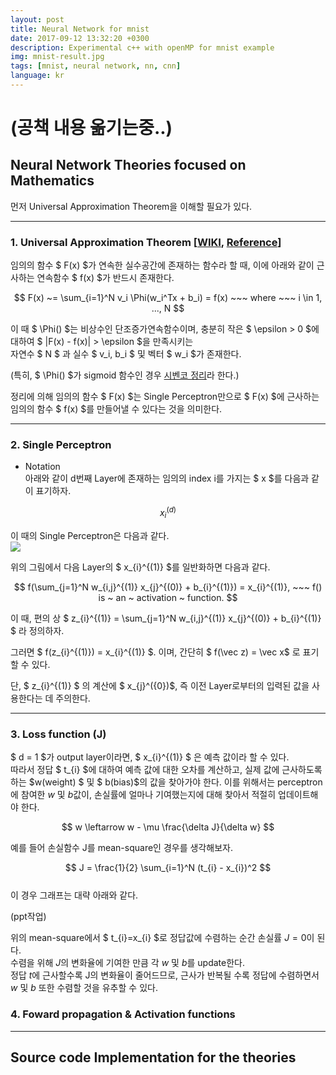 ```yaml
---
layout: post
title: Neural Network for mnist
date: 2017-09-12 13:32:20 +0300
description: Experimental c++ with openMP for mnist example
img: mnist-result.jpg
tags: [mnist, neural network, nn, cnn]
language: kr
---
```

# (공책 내용 옮기는중..)

## Neural Network Theories focused on Mathematics

먼저 Universal Approximation Theorem을 이해할 필요가 있다.

----------------------------------------------------------------------------------------------------------------------------------

### 1. Universal Approximation Theorem [[WIKI](https://en.wikipedia.org/wiki/Universal_approximation_theorem), [Reference](http://mcneela.github.io/machine_learning/2017/03/21/Universal-Approximation-Theorem.html)]

임의의 함수 $ F(x) $가 연속한 실수공간에 존재하는 함수라 할 때, 이에 아래와 같이 근사하는 연속함수 $ f(x) $가 반드시 존재한다.  
  
$$ F(x) ~= \sum_{i=1}^N v_i \Phi(w_i^Tx + b_i) = f(x) ~~~ where ~~~ i \in 1, ..., N $$
  
이 때 $ \Phi() $는 비상수인 단조증가연속함수이며, 충분히 작은 $ \epsilon > 0 $에 대하여 $ |F(x) -  f(x)| > \epsilon $을 만족시키는  
자연수 $ N $ 과 실수 $ v_i, b_i $ 및 벡터 $ w_i $가 존재한다.  


(특히, $ \Phi() $가 sigmoid 함수인 경우 [시벤코 정리](https://ko.wikipedia.org/wiki/%EC%8B%9C%EB%B2%A4%EC%BD%94_%EC%A0%95%EB%A6%AC)라 한다.)

정리에 의해 임의의 함수 $ F(x) $는 Single Perceptron만으로 $ F(x) $에 근사하는 임의의 함수 $ f(x) $를 만들어낼 수 있다는 것을 의미한다.  

----------------------------------------------------------------------------------------------------------------------------------

### 2. Single Perceptron  
  * Notation  
  아래와 같이 d번째 Layer에 존재하는 임의의 index i를 가지는 $ x $를 다음과 같이 표기하자.  
  
  $$ x_{i}^{(d)} $$  
  
  이 때의 Single Perceptron은 다음과 같다.  
  <img src="http://artrointel.github.io/assets/projects/neural-network/perceptron.JPG" />  
  
  위의 그림에서 다음 Layer의 $ x_{i}^{(1)} $를 일반화하면 다음과 같다.  
    
  $$ f(\sum_{j=1}^N w_{i,j}^{(1)} x_{j}^{(0)} + b_{i}^{(1)}) = x_{i}^{(1)}, ~~~ f() is ~ an ~ activation ~ function. $$
    
  이 때, 편의 상 $ z_{i}^{(1)} = \sum_{j=1}^N w_{i,j}^{(1)} x_{j}^{(0)} + b_{i}^{(1)} $ 라 정의하자.  
  
  그러면 $ f(z_{i}^{(1)}) = x_{i}^{(1)} $. 이며, 간단히 $ f(\vec z) = \vec x$ 로 표기할 수 있다.
    
  단, $ z_{i}^{(1)} $ 의 계산에 $ x_{j}^({0})$, 즉 이전 Layer로부터의 입력된 값을 사용한다는 데 주의한다.  
  
----------------------------------------------------------------------------------------------------------------------------------
  
### 3. Loss function (J)  
  
  $ d = 1 $가 output layer이라면, $ x_{i}^{(1)} $ 은 예측 값이라 할 수 있다.  
  따라서 정답 $ t_{i} $에 대하여 예측 값에 대한 오차를 계산하고, 실제 값에 근사하도록 하는 $w(weight) $ 및 $ b(bias)$의 값을 찾아가야 한다.
  이를 위해서는 perceptron에 참여한 $w$ 및 $b$값이, 손실률에 얼마나 기여했는지에 대해 찾아서 적절히 업데이트해야 한다.
  
$$ w \leftarrow w - \mu \frac{\delta J}{\delta w} $$  
  
  예를 들어 손실함수 J를 mean-square인 경우를 생각해보자.  
  
$$ J = \frac{1}{2} \sum_{i=1}^N (t_{i} - x_{i})^2 $$  
  이 경우 그래프는 대략 아래와 같다.  
  
  (ppt작업)  
  
  위의 mean-square에서 $ t_{i}=x_{i} $로 정답값에 수렴하는 순간 손실률 $J = 0$이 된다.  
  수렴을 위해 $J$의 변화율에 기여한 만큼 각 $w$ 및 $b$를 update한다.  
  정답 $t$에 근사할수록 J의 변화율이 줄어드므로, 근사가 반복될 수록 정답에 수렴하면서 $w$ 및 $b$ 또한 수렴할 것을 유추할 수 있다.  

### 4. Foward propagation & Activation functions
  
  
------------------------------------------------------------

## Source code Implementation for the theories

